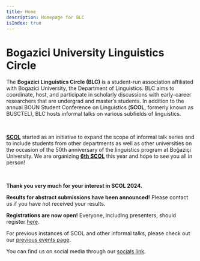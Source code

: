 ```yaml
---
title: Home
description: Homepage for BLC
isIndex: true
---
```


# Bogazici University Linguistics Circle

The **Bogazici Linguistics Circle (BLC)** is a student-run association affiliated with Bogazici University, the Department of Linguistics. BLC aims to coordinate, host, and participate in scholarly discussions with early-career researchers that are undergrad and master’s students. In addition to the annual BOUN Student Conference on Linguistics (**SCOL**, formerly known as BUSCTEL), BLC hosts informal talks on various subfields of linguistics. 

<br />

**[SCOL][scol_recent]** started as an initiative to expand the scope of informal talk series and to include students from other departments as well as other universities on the occasion of the 50th anniversary of the linguistics program at Boğaziçi University. We are organizing **[6th SCOL][scol_recent]** this year and hope to see you all in person!

<br />

**Thank you very much for your interest in SCOL 2024.** 

**Results for abstract submissions have been announced!**
Please contact us if you have not received your results.

**Registrations are now open!** 
Everyone, including presenters, should register [here](https://register.oxfordabstracts.com/event/10579). 


For previous instances of SCOL and other informal talks, please check out our [previous events page][previous].

You can find us on social media through our [socials link](https://linkin.bio/scolboun). 

[scol_recent]: /scol/24/
[previous]: /events/
[mail]: mailto:scol@bogazici.edu.tr

